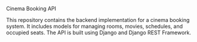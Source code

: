 Cinema Booking API

This repository contains the backend implementation for a cinema booking system. It includes models for managing rooms, movies, schedules, and occupied seats. The API is built using Django and Django REST Framework.